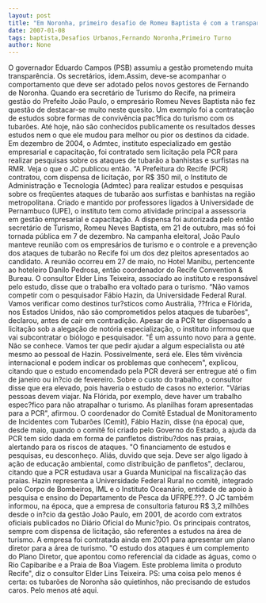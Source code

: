 ```yaml
---
layout: post
title: "Em Noronha, primeiro desafio de Romeu Baptista é com a transparência"
date: 2007-01-08
tags: baptista,Desafios Urbanos,Fernando Noronha,Primeiro Turno
author: None
---
```


O governador Eduardo Campos (PSB) assumiu a gestão
 prometendo muita transparência. Os secretários, idem.Assim, deve-se acompanhar o comportamento que deve ser adotado pelos novos gestores de Fernando de Noronha.
Quando era secretário de Turismo do Recife, na primeira gestão do Prefeito João Paulo, o empresário Romeu Neves Baptista não fez questão de destacar-se muito neste quesito.
Um exemplo foi a contratação de estudos sobre formas de convivência pac?fica do turismo com os tubarões.
Até hoje, não são conhecidos publicamente os resultados desses estudos nem o que ele mudou para melhor ou pior os destinos da cidade.
Em dezembro de 2004, o Admtec, instituto especializado em gestão empresarial e capacitação, foi contratado sem licitação pela PCR para realizar pesquisas sobre os ataques de tubarão a banhistas e surfistas na RMR. 
Veja o que o JC publicou então.
“A Prefeitura do Recife (PCR) contratou, com dispensa de licitação, por R$ 350 mil, o Instituto de Administração e Tecnologia (Admtec) para realizar estudos e pesquisas sobre os freqüentes ataques de tubarão aos surfistas e banhistas na região metropolitana. Criado e mantido por professores ligados à Universidade de Pernambuco (UPE), o instituto tem como atividade principal a assessoria em gestão empresarial e capacitação. 
A dispensa foi autorizada pelo então secretário de Turismo, Romeu Neves Baptista, em 21 de outubro, mas só foi tornada pública em 7 de dezembro. 
Na campanha eleitoral, João Paulo manteve reunião com os empresários de turismo e o controle e a prevenção dos ataques de tubarão no Recife foi um dos dez pleitos apresentados ao candidato. A reunião ocorreu em 27 de maio, no Hotel Manibu, pertencente ao hoteleiro Danilo Pedrosa, então coordenador do Recife Convention &amp; Bureau. 
O consultor Elder Lins Teixeira, associado ao instituto e responsável pelo estudo, disse que o trabalho era voltado para o turismo. 
“Não vamos competir com o pesquisador Fábio Hazin, da Universidade Federal Rural. Vamos verificar como destinos tur?sticos como Austrália, ??frica e Flórida, nos Estados Unidos, não são comprometidos pelos ataques de tubarões\", declarou, antes de cair em contradição. 
Apesar de a PCR ter dispensado a licitação sob a alegação de notória especialização, o instituto informou que vai subcontratar o biólogo e pesquisador. 
\"É um assunto novo para a gente. Não se conhece. Vamos ter que pedir ajudar a algum especialista ou até mesmo ao pessoal de Hazin. Possivelmente, será ele. Eles têm vivência internacional e podem indicar os problemas que conhecem\", explicou, citando que o estudo encomendado pela PCR deverá ser entregue até o fim de janeiro ou in?cio de fevereiro. 
Sobre o custo do trabalho, o consultor disse que era elevado, pois haveria o estudo de casos no exterior. \"Várias pessoas devem viajar. Na Flórida, por exemplo, deve haver um trabalho espec?fico para não atrapalhar o turismo. As planilhas foram apresentadas para a PCR\", afirmou. 
O coordenador do Comitê Estadual de Monitoramento de Incidentes com Tubarões (Cemit), Fábio Hazin, disse (na época) que, desde maio, quando o comitê foi criado pelo Governo do Estado, a ajuda da PCR tem sido dada em forma de panfletos distribu?dos nas praias, alertando para os riscos de ataques. 
\"O financiamento de estudos e pesquisas, eu desconheço. Aliás, duvido que seja. Deve ser algo ligado à ação de educação ambiental, como distribuição de panfletos\", declarou, citando que a PCR estudava usar a Guarda Municipal na fiscalização das praias. 
Hazin representa a Universidade Federal Rural no comitê, integrado pelo Corpo de Bombeiros, IML e o Instituto Oceanário, entidade de apoio à pesquisa e ensino do Departamento de Pesca da UFRPE.???.
O JC também informou, na época, que a empresa de consultoria faturou R$ 3,2 milhões desde o in?cio da gestão João Paulo, em 2001, de acordo com extratos oficiais publicados no Diário Oficial do Munic?pio. Os principais contratos, sempre com dispensa de licitação, são referentes a estudos na área de turismo.
A empresa foi contratada ainda em 2001 para apresentar um plano diretor para a área de turismo. \"O estudo dos ataques é um complemento do Plano Diretor, que apontou como referencial da cidade as águas, como o Rio Capibaribe e a Praia de Boa Viagem. Este problema limita o produto Recife\", diz o consultor Elder Lins Teixeira. 
PS: uma coisa pelo menos é certa: os tubarões de Noronha são quietinhos, não precisando de estudos caros. Pelo menos até aqui. 